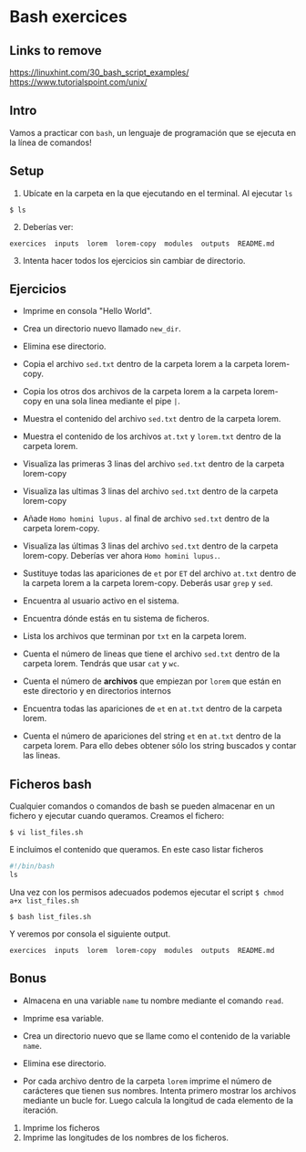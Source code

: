 # Bash exercices

## Links to remove
https://linuxhint.com/30_bash_script_examples/
https://www.tutorialspoint.com/unix/

## Intro

Vamos a practicar con `bash`, un lenguaje de programación que se ejecuta en la línea de comandos!

## Setup
1. Ubícate en la carpeta en la que ejecutando en el terminal. Al ejecutar `ls` 
```console
$ ls
```

2. Deberías ver: 
```console
exercices  inputs  lorem  lorem-copy  modules  outputs  README.md
```
3. Intenta hacer todos los ejercicios sin cambiar de directorio. 
## Ejercicios
* Imprime en consola "Hello World".

* Crea un directorio nuevo llamado `new_dir`.

* Elimina ese directorio.


* Copia el archivo `sed.txt` dentro de la carpeta lorem a la carpeta lorem-copy. 

* Copia los otros dos archivos de la carpeta lorem a la carpeta lorem-copy en una sola linea mediante el pipe `|`. 

* Muestra el contenido del archivo `sed.txt` dentro de la carpeta lorem.

* Muestra el contenido de los archivos `at.txt` y `lorem.txt` dentro de la carpeta lorem. 

* Visualiza las primeras 3 linas del archivo `sed.txt` dentro de la carpeta lorem-copy 

* Visualiza las ultimas 3 linas del archivo `sed.txt` dentro de la carpeta lorem-copy 

* Añade `Homo homini lupus.` al final de archivo `sed.txt` dentro de la carpeta lorem-copy. 

* Visualiza las últimas 3 linas del archivo `sed.txt` dentro de la carpeta lorem-copy. Deberías ver ahora `Homo homini lupus.`. 

* Sustituye todas las apariciones de `et` por `ET` del archivo `at.txt` dentro de la carpeta lorem a la carpeta lorem-copy. Deberás usar `grep` y `sed`. 

* Encuentra al usuario activo en el sistema.

* Encuentra dónde estás en tu sistema de ficheros.

* Lista los archivos que terminan por `txt` en la carpeta lorem.

* Cuenta el número de lineas que tiene el archivo `sed.txt` dentro de la carpeta lorem. Tendrás que usar `cat` y `wc`. 

* Cuenta el número de **archivos** que empiezan por `lorem` que están en este directorio y en directorios internos

* Encuentra todas las apariciones de `et` en `at.txt` dentro de la carpeta lorem.

* Cuenta el número de apariciones del string `et` en `at.txt` dentro de la carpeta lorem. Para ello debes obtener sólo los string buscados y contar las lineas. 


## Ficheros bash

Cualquier comandos o comandos de bash se pueden almacenar en un fichero y ejecutar cuando queramos. Creamos el fichero: 
```console
$ vi list_files.sh
```
E incluimos el contenido que queramos. En este caso listar ficheros
```python
#!/bin/bash
ls
```

Una vez con los permisos adecuados podemos ejecutar el script `$ chmod a+x list_files.sh`
```console
$ bash list_files.sh
```
Y veremos por consola el siguiente output. 
```console
exercices  inputs  lorem  lorem-copy  modules  outputs  README.md
```

## Bonus

* Almacena en una variable `name` tu nombre mediante el comando `read`.

* Imprime esa variable.

* Crea un directorio nuevo que se llame como el contenido de la variable `name`.

* Elimina ese directorio. 

* Por cada archivo dentro de la carpeta `lorem` imprime el número de carácteres que tienen sus nombres. Intenta primero mostrar los archivos mediante un bucle for. Luego calcula la longitud de cada elemento de la iteración. 
1. Imprime los ficheros
2. Imprime las longitudes de los nombres de los ficheros. 
